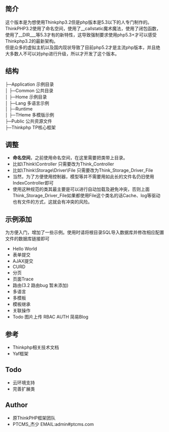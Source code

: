 ## 简介

这个版本是为想使用Thinkphp3.2但是php版本是5.3以下的人专门制作的。  
ThinkPHP3.2使用了命名空间，使用了\_\_callstatic魔术魔法，使用了闭包函数，使用了\_\_DIR\_\__等5.3才有的新特性，这导致强制要求使用php5.3+才可以感受Thinkphp3.2的最新架构。  
但是众多的虚拟主机以及国内现状导致了目前php5.2才是主流php版本，并且绝大多数人不可以对php进行升级，所以才开发了这个版本。

## 结构
├─Application 示例目录  
│  ├─Common 公共目录  
│  ├─Home  示例目录  
│  ├─Lang  多语言示例  
│  ├─Runtime  
│  ├─THeme 多模版示例  
├─Public 公共资源文件  
├─Thinkphp TP核心框架  

## 调整

* __命名空间__，之前使用命名空间，在这里需要把类带上目录。  
 * 比如\Think\Controller 只需要改为Think_Controller  
 * 比如\Think\Storage\Driver\File 只需要改为Think\_Storage\_Driver\_File  
 * 当然，为了方便使用控制器，模型等并不需要用如此长的文件名仍旧使用IndexController即可  
 * 使用这种规范的类其最主要是可以进行自动加载及避免冲突，否则上面Think\_Storage\_Driver\_File如果都使用File这个类名的话Cache、log等驱动也有文件的方式，这就会有冲突的风险。

## 示例添加  
为方便入门，增加了一些示例。使用时请将根目录SQL导入数据库并修改相应配置文件的数据库链接即可  
* Hello World
* 表单提交
* AJAX提交
* CURD
* 分页
* 页面Trace
* 路由(3.2 路由bug 暂未添加)
* 多语言
* 多模板
* 模板继承
* 关联操作
* Todo 图片上传 RBAC AUTH 简易Blog

## 参考  
* Thinkphp相关技术文档
* Yaf框架

## Todo

* 云环境支持
* 完善扩展类

## Author

* 原ThinkPHP框架团队
* PTCMS_杰少 EMAIL:admin#ptcms.com